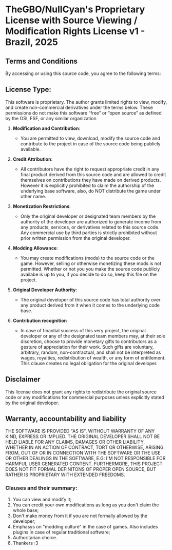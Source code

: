 # TheGBO/NullCyan's Proprietary License with Source Viewing / Modification Rights License v1 - Brazil, 2025

## Terms and Conditions
By accessing or using this source code, you agree to the following terms:

## License Type:
 This software is proprietary. The author grants limited rights to view, modify, and create non-commercial derivatives under the terms below. These permissions do not make this software “free” or “open source” as defined by the OSI, FSF, or any similar organization

1. **Modification and Contribution**: 
   - You are permitted to view, download, modify the source code and contribute to the project in case of the source code being publicly available.

2. **Credit Attribution**: 
   - All contributors have the right to request appropriate credit in any final product derived from this source code and are allowed to credit themselves on contributions they have made on derived products. However it is explicitly prohibited to claim the authorship of the underlying base software, also, do NOT distribute the game under other name.

3. **Monetization Restrictions**: 
   - Only the original developer or designated team members by the authority of the developer are authorized to generate income from any products, services, or derivatives related to this source code. Any commercial use by third parties is strictly prohibited without prior written permission from the original developer.

4. **Modding Allowance**: 
   - You may create modifications (mods) to the source code or the game. However, selling or otherwise monetizing these mods is not permitted.  Whether or not you you make the source code publicly availabe is up to you, if you decide to do so, keep this file on the project. 

5. **Original Developer Authority**: 
   - The original developer of this source code has total authority over any product derived from it when it comes to the underlying code base.

6. **Contribution recognition**
   - In case of finantial success of this very project, the original developer or any of the designated team members may, at their sole discretion, choose to provide monetary gifts to contributors as a gesture of appreciation for their work. Such gifts are voluntary, arbitrary, random, non-contractual, and shall not be interpreted as wages, royalties, redistribution of wealth, or any form of entitlement. This clause creates no legal obligation for the original developer.

## Disclaimer
This license does not grant any rights to redistribute the original source code or any modifications for commercial purposes unless explicitly stated by the original developer.

## Warranty, accountability and liability
THE SOFTWARE IS PROVIDED "AS IS", WITHOUT WARRANTY OF ANY KIND, EXPRESS OR IMPLIED. THE ORIGINAL DEVELOPER SHALL NOT BE HELD LIABLE FOR ANY CLAIMS, DAMAGES OR OTHER LIABILITY, WHETHER IN AN ACTION OF CONTRACT, TORT OR OTHERWISE, ARISING FROM, OUT OF OR IN CONNECTION WITH THE SOFTWARE OR THE USE OR OTHER DEALINGS IN THE SOFTWARE, E.G: I'M NOT RESPONSIBLE FOR HARMFUL USER GENERATED CONTENT. FURTHERMORE, THIS PROJECT DOES NOT FIT FORMAL DEFINITONS OF PROPER OPEN SOURCE, BUT RATHER IS PROPRIETARY WITH EXTENDED FREEDOMS. 

### Clauses and their summary:
1. You can view and modify it;
2. You can credit your own modifications as long as you don't claim the whole base;
3. Don't make money from it if you are not formally allowed by the developer;
4. Emphasys on "modding culture" in the case of games. Also includes plugins in case of regular traditional software;
5. Authoritarian choice.
6. Thankers :3